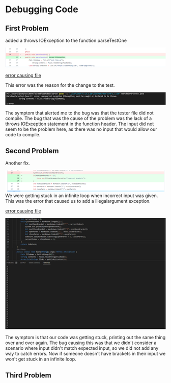 # Debugging Code

## First Problem
added a throws IOException to the function parseTestOne

![Image](picturesTwo/1.png)

[error causing file](testfiles/test-file.md)

This error was the reason for the change to the test.

![Image](picturesTwo/2.png)

The symptom that alerted me to the bug was that the tester file did not compile. The bug that was the cause of the problem was the lack of a throws IOException statement in the function header. The input did not seem to be the problem here, as there was no input that would allow our code to compile. 

## Second Problem
Another fix.

![Image](picturesTwo/4.png)
We were getting stuck in an infinite loop when incorrect input was given. This was the error that caused us to add a illegalargument exception.

[error causing file](testfiles/test-file2.md)

![Image](picturesTwo/3.png)

The symptom is that our code was getting stuck, printing out the same thing over and over again. The bug causing this was that we didn't consider a scenario where input didn't match expected input, so we did not add any way to catch errors. Now if someone doesn't have brackets in their input we won't get stuck in an infinite loop.

## Third Problem
